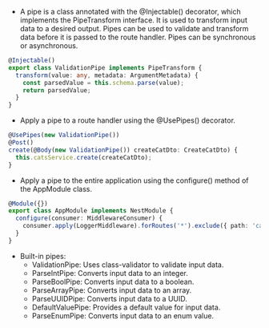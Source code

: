 - A pipe is a class annotated with the @Injectable() decorator, which implements the PipeTransform interface. It is used to transform input data to a desired output. Pipes can be used to validate and transform data before it is passed to the route handler. Pipes can be synchronous or asynchronous.
```typescript
@Injectable()
export class ValidationPipe implements PipeTransform {
  transform(value: any, metadata: ArgumentMetadata) {
    const parsedValue = this.schema.parse(value);
    return parsedValue;
  }
}
```
- Apply a pipe to a route handler using the @UsePipes() decorator.
```typescript
@UsePipes(new ValidationPipe())
@Post()
create(@Body(new ValidationPipe()) createCatDto: CreateCatDto) {
  this.catsService.create(createCatDto);
}
```
- Apply a pipe to the entire application using the configure() method of the AppModule class.
```typescript
@Module({})
export class AppModule implements NestModule {
  configure(consumer: MiddlewareConsumer) {
    consumer.apply(LoggerMiddleware).forRoutes('*').exclude({ path: 'cats', method: RequestMethod.GET });
  }
}
```
- Built-in pipes:
  - ValidationPipe: Uses class-validator to validate input data.
  - ParseIntPipe: Converts input data to an integer.
  - ParseBoolPipe: Converts input data to a boolean.
  - ParseArrayPipe: Converts input data to an array.
  - ParseUUIDPipe: Converts input data to a UUID.
  - DefaultValuePipe: Provides a default value for input data.
  - ParseEnumPipe: Converts input data to an enum value.